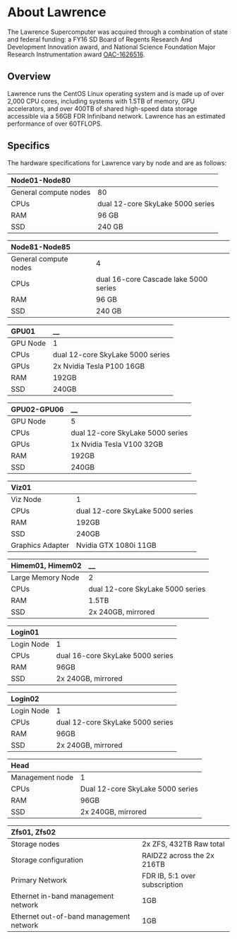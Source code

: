 # About Lawrence

The Lawrence Supercomputer was acquired through a combination of state and federal funding: a FY16 SD Board of Regents Research And Development Innovation award, and National Science Foundation Major Research Instrumentation award [OAC-1626516](https://nsf.gov/awardsearch/showAward?AWD_ID=1626516&HistoricalAwards=false).

## Overview

Lawrence runs the CentOS Linux operating system and is made up of over 2,000 CPU cores, including systems with 1.5TB of memory, GPU accelerators, and over 400TB of shared high-speed data storage accessible via a 56GB FDR Infiniband network. Lawrence has an estimated performance of over 60TFLOPS.

## Specifics

The hardware specifications for Lawrence vary by node and are as follows:

| **Node01-Node80** |  |
| :--- | :--- |
| General compute nodes | 80 |
| CPUs | dual 12-core SkyLake 5000 series |
| RAM | 96 GB |
| SSD | 240 GB |

| **Node81-Node85** |  |
| :--- | :--- |
| General compute nodes | 4 |
| CPUs | dual 16-core Cascade lake 5000 series |
| RAM | 96 GB |
| SSD | 240 GB |

| **GPU01** | \_\_ |
| :--- | :--- |
| GPU Node | 1 |
| CPUs | dual 12-core SkyLake 5000 series |
| GPUs | 2x Nvidia Tesla P100 16GB |
| RAM | 192GB |
| SSD | 240GB |

| **GPU02-GPU06** | \_\_ |
| :--- | :--- |
| GPU Node | 5 |
| CPUs | dual 12-core SkyLake 5000 series |
| GPUs | 1x Nvidia Tesla V100 32GB |
| RAM | 192GB |
| SSD | 240GB |

| **Viz01** |  |
| :--- | :--- |
| Viz Node | 1 |
| CPUs | dual 12-core SkyLake 5000 series |
| RAM | 192GB |
| SSD | 240GB |
| Graphics Adapter | Nvidia GTX 1080i 11GB |

| **Himem01, Himem02** | \_\_ |
| :--- | :--- |
| Large Memory Node | 2 |
| CPUs | dual 12-core SkyLake 5000 series |
| RAM | 1.5TB |
| SSD | 2x 240GB, mirrored |

| **Login01** |  |
| :--- | :--- |
| Login Node | 1 |
| CPUs | dual 16-core SkyLake 5000 series |
| RAM | 96GB |
| SSD | 2x 240GB, mirrored |

| **Login02** |  |
| :--- | :--- |
| Login Node | 1 |
| CPUs | dual 12-core SkyLake 5000 series |
| RAM | 96GB |
| SSD | 2x 240GB, mirrored |

| **Head** |  |
| :--- | :--- |
| Management node | 1 |
| CPUs | Dual 12-core SkyLake 5000 series |
| RAM | 96GB |
| SSD | 2x 240GB, mirrored |

| **Zfs01, Zfs02** |  |
| :--- | :--- |
| Storage nodes | 2x ZFS, 432TB Raw total |
| Storage configuration | RAIDZ2 across the 2x 216TB |
| Primary Network | FDR IB, 5:1 over subscription |
| Ethernet in-band management network | 1GB |
| Ethernet out-of-band management network | 1GB |

